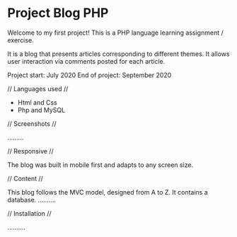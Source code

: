 # Project Blog PHP

Welcome to my first project!
This is a PHP language learning assignment / exercise.

It is a blog that presents articles corresponding to different themes.
It allows user interaction via comments posted for each article.

Project start: July 2020
End of project: September 2020

// Languages used //

- Html and Css
- Php and MySQL

// Screenshots //

.........

// Responsive //

The blog was built in mobile first and adapts to any screen size.

// Content //

This blog follows the MVC model, designed from A to Z.
It contains a database.
..........

// Installation //

..........

